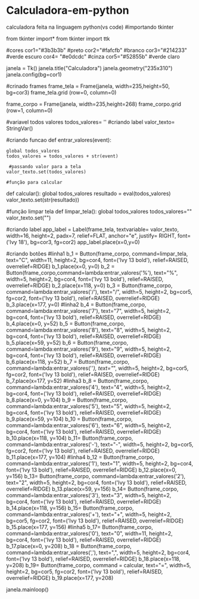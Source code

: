 # Calculadora-em-python
calculadora feita na linguagem python(vs code)
#importando tkinter

from tkinter import*
from tkinter import ttk

#cores
cor1="#3b3b3b" #preto
cor2="#fafcfb" #branco
cor3="#214233" #verde escuro
cor4= "#e0dcdc" #cinza
cor5="#52855b" #verde claro

janela = Tk()
janela.title("Calculadora")
janela.geometry("235x310")
janela.config(bg=cor1)

#crinado frames
frame_tela = Frame(janela, width=235,height=50, bg=cor3)
frame_tela.grid (row=0, column=0)

frame_corpo = Frame(janela, width=235,height=268)
frame_corpo.grid (row=1, column=0)

#variavel todos valores
todos_valores= ''
#criando label
valor_texto= StringVar()

#criando funcao
def entrar_valores(event):
   
    global todos_valores
    todos_valores = todos_valores + str(event)

     #passando valor para a tela
    valor_texto.set(todos_valores)

    #função para calcular
def calcular():
    global todos_valores
    resultado = eval(todos_valores)    
    valor_texto.set(str(resultado))

#função limpar tela
def limpar_tela():
    global todos_valores
    todos_valores=""
    valor_texto.set("")


#criando label
app_label = Label(frame_tela, textvariable= valor_texto, width=16, height=2, padx=7, relief=FLAT, anchor="e", justify= RIGHT, font=('Ivy 18'), bg=cor3, fg=cor2)
app_label.place(x=0,y=0)

#criando botões
  #linha1
b_1 = Button(frame_corpo, command=limpar_tela, text="C", width=11, height=2, bg=cor4, font=('Ivy 13 bold'), relief=RAISED, overrelief=RIDGE)
b_1.place(x=0, y=0)
b_2 = Button(frame_corpo,command=lambda:entrar_valores('%'), text="%", width=5, height=2, bg=cor4, font=('Ivy 13 bold'), relief=RAISED, overrelief=RIDGE)
b_2.place(x=118, y=0)
b_3 = Button(frame_corpo, command=lambda:entrar_valores('/'), text="/", width=5, height=2, bg=cor5, fg=cor2, font=('Ivy 13 bold'), relief=RAISED, overrelief=RIDGE)
b_3.place(x=177, y=0)
   #linha2
b_4 = Button(frame_corpo, command=lambda:entrar_valores('7'), text="7", width=5, height=2, bg=cor4, font=('Ivy 13 bold'), relief=RAISED, overrelief=RIDGE)
b_4.place(x=0, y=52)
b_5 = Button(frame_corpo, command=lambda:entrar_valores('8'), text="8", width=5, height=2, bg=cor4, font=('Ivy 13 bold'), relief=RAISED, overrelief=RIDGE)
b_5.place(x=59, y=52)
b_6 = Button(frame_corpo, command=lambda:entrar_valores('9'), text="9", width=5, height=2, bg=cor4, font=('Ivy 13 bold'), relief=RAISED, overrelief=RIDGE)
b_6.place(x=118, y=52)
b_7 = Button(frame_corpo, command=lambda:entrar_valores('*'), text="*", width=5, height=2, bg=cor5, fg=cor2, font=('Ivy 13 bold'), relief=RAISED, overrelief=RIDGE)
b_7.place(x=177, y=52)
    #linha3
b_8 = Button(frame_corpo, command=lambda:entrar_valores('4'), text="4", width=5, height=2, bg=cor4, font=('Ivy 13 bold'), relief=RAISED, overrelief=RIDGE)
b_8.place(x=0, y=104)
b_9 = Button(frame_corpo, command=lambda:entrar_valores('5'), text="5", width=5, height=2, bg=cor4, font=('Ivy 13 bold'), relief=RAISED, overrelief=RIDGE)
b_9.place(x=59, y=104)
b_10 = Button(frame_corpo, command=lambda:entrar_valores('6'), text="6", width=5, height=2, bg=cor4, font=('Ivy 13 bold'), relief=RAISED, overrelief=RIDGE)
b_10.place(x=118, y=104)
b_11= Button(frame_corpo, command=lambda:entrar_valores('-'), text="-", width=5, height=2, bg=cor5, fg=cor2, font=('Ivy 13 bold'), relief=RAISED, overrelief=RIDGE)
b_11.place(x=177, y=104)
     #linha4
b_12 = Button(frame_corpo, command=lambda:entrar_valores('1'), text="1", width=5, height=2, bg=cor4, font=('Ivy 13 bold'), relief=RAISED, overrelief=RIDGE)
b_12.place(x=0, y=156)
b_13= Button(frame_corpo, command=lambda:entrar_valores('2'), text="2", width=5, height=2, bg=cor4, font=('Ivy 13 bold'), relief=RAISED, overrelief=RIDGE)
b_13.place(x=59, y=156)
b_14= Button(frame_corpo, command=lambda:entrar_valores('3'), text="3", width=5, height=2, bg=cor4, font=('Ivy 13 bold'), relief=RAISED, overrelief=RIDGE)
b_14.place(x=118, y=156)
b_15= Button(frame_corpo, command=lambda:entrar_valores('+'), text="+", width=5, height=2, bg=cor5, fg=cor2, font=('Ivy 13 bold'), relief=RAISED, overrelief=RIDGE)
b_15.place(x=177, y=156)
    #linha5
b_17= Button(frame_corpo, command=lambda:entrar_valores('0'), text="0", width=11, height=2, bg=cor4, font=('Ivy 13 bold'), relief=RAISED, overrelief=RIDGE)
b_17.place(x=0, y=208)
b_18 = Button(frame_corpo, command=lambda:entrar_valores(','), text=",", width=5, height=2, bg=cor4, font=('Ivy 13 bold'), relief=RAISED, overrelief=RIDGE)
b_18.place(x=118, y=208)
b_19= Button(frame_corpo, command = calcular, text="=", width=5, height=2, bg=cor5, fg=cor2, font=('Ivy 13 bold'), relief=RAISED, overrelief=RIDGE)
b_19.place(x=177, y=208)



janela.mainloop()
